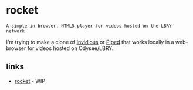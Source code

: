 # rocket

``` text
A simple in browser, HTML5 player for videos hosted on the LBRY network
```

I'm trying to make a clone of [Invidious](https://github.com/iv-org/invidious) or [Piped](https://github.com/TeamPiped/Piped/) that works locally in a web-browser for videos hosted on Odysee/LBRY.

## links

- [rocket](https://codeberg.org/polarhive/rocket) - WIP
